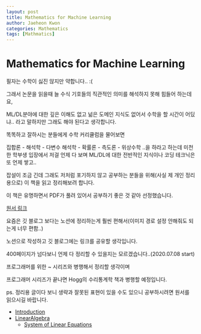 ```yaml
---
layout: post
title: Mathematics for Machine Learning
author: Jaeheon Kwon
categories: Mathematics
tags: [Mathmatics]
---
```




# Mathematics for Machine Learning





필자는 수학이 싫진 않지만 약합니다.. :(

그래서 논문을 읽을때 늘 수식 기호들의 직관적인 의미를 해석하지 못해 힘들어 하는데요,

ML/DL분야에 대한 깊은 이해도 없고 넒은 도메인 지식도 없어서 수학을 할 시간이 어딨냐.. 라고 말하지만 그래도 해야 된다고 생각합니다.

똑똑하고 잘하시는 분들에게 수학 커리큘럼을 물어보면

집합론 - 해석학 - 다변수 해석학 - 확률론 - 측도론 - 위상수학 ..을 하라고 하는데 미천한 학부생 입장에서 저걸 언제 다 보며 ML/DL에 대한 전반적인 지식이나 코딩 테크닉은 또 언제 쌓고..

잡설이 조금 긴데 그래도 저처럼 포기하지 않고 공부하는 분들을 위해(사실 제 개인 정리용으로) 이 책을 읽고 정리해보려 합니다.



이 책은 유명하면서 PDF가 풀려 있어서 공부하기 좋은 것 같아 선정했습니다.

[원서 링크](https://mml-book.github.io/book/mml-book.pdf)

요즘은 깃 블로그 보다는 노션에 정리하는게 훨씬 편해서(이미지 경로 설정 안해줘도 되는게 너무 편함..)

노션으로 작성하고 깃 블로그에는 링크를 공유할 생각입니다.

400페이지가 넘다보니 언제 다 정리할 수 있을지는 모르겠습니다..(2020.07.08 start)

프로그래머를 위한 ~ 시리즈와 병행해서 정리할 생각이며

프로그래머 시리즈가 끝나면 Hogg의 수리통계학 책과 병행할 예정입니다.



ps. 정리용 글이다 보니 생략과 잘못된 표현이 있을 수도 있으니 공부하시려면 원서를 읽으시길 바랍니다.



- [Introduction](https://www.notion.so/pytonic/Introduction-and-Motivation-cebf1cca830447e68f783fd454106df3)
- [LinearAlgebra](https://www.notion.so/pytonic/Linear-Algebra-cf7a22a65c5b4c4394b17964e3c70816)
    - [System of Linear Equations](https://www.notion.so/pytonic/System-of-Linear-Equations-df6209b0b9cf4d2681714335b289ea4a)

